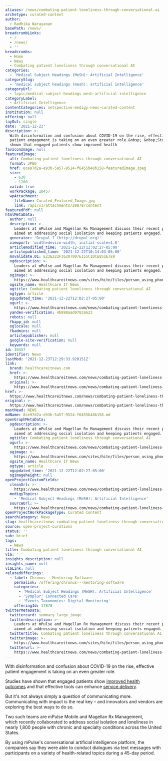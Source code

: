 ```yaml
---
aliases: /news/combating-patient-loneliness-through-conversational-ai
archetype: curated-content
author:
  - Radhika Narayanan
basePath: /news/
breadcrumbLinks:
  - /
  - /news/
  - ''
breadcrumbs:
  - Home
  - News
  - Combating patient loneliness through conversational AI
categories:
  - 'Medical Subject Headings (MeSH): Artificial Intelligence'
categorySlug:
  - 'medical subject headings (mesh): artificial intelligence'
categoryUrl:
  - topic/medical-subject-headings-mesh-artificial-intelligence
categoryLabel:
  - Artificial Intelligence
contentCategories: netspective-medigy-news-curated-content
institution: null
offering: null
layOut: single
date: '2021-12-23'
description: >-
  With disinformation and confusion about COVID-19 on the rise, effective
  patient engagement is taking on an even greater role.&nbsp; &nbsp;Studies have
  shown that engaged patients show improved health 
favIconImage: null
featuredImage:
  alt: Combating patient loneliness through conversational AI
  format: JPEG
  href: 8ce97d2a-e93b-5a57-9524-f6455b48b158-featuredImage.jpeg
  size:
    - 630
    - 1200
  valid: true
  workPackage: 10457
  wpAttachment:
    fileName: Curated_Featured_Image.jpg
    link: /api/v3/attachments/20078/content
featuredPdf: null
htmlMetaData:
  author: null
  description: >-
    Leaders at mPulse and Magellan Rx Management discuss their recent pilots
    aimed at addressing social isolation and keeping patients engaged.
  generator: 'Drupal 7 (http://drupal.org)'
  viewport: 'width=device-width, initial-scale=1.0'
  articlemodified_time: '2021-12-22T12:02:27-05:00'
  articlepublished_time: '2021-12-22T10:14:03-05:00'
  msvalidate.01: E23E222F362070D7E155C1DCE851E7E9
  ogdescription: >-
    Leaders at mPulse and Magellan Rx Management discuss their recent pilots
    aimed at addressing social isolation and keeping patients engaged.
  ogimage: >-
    https://www.healthcareitnews.com/sites/hitn/files/person_using_phone_1200.jpg
  ogsite_name: Healthcare IT News
  ogtitle: Combating patient loneliness through conversational AI
  ogtype: article
  ogupdated_time: '2021-12-22T12:02:27-05:00'
  ogurl: >-
    https://www.healthcareitnews.com/news/combating-patient-loneliness-through-conversational-ai
  yandex-verification: 4b898aad0783a623
  robots: null
  fbapp_id: null
  oglocale: null
  fbadmins: null
  articlepublisher: null
  google-site-verification: null
  keywords: null
id: 10457
identifier: News
lastMod: '2021-12-23T12:29:33.920151Z'
link:
  brand: healthcareitnews.com
  href: >-
    https://www.healthcareitnews.com/news/combating-patient-loneliness-through-conversational-ai
  original: >-
    https://www.healthcareitnews.com/news/combating-patient-loneliness-through-conversational-ai
href: >-
  https://www.healthcareitnews.com/news/combating-patient-loneliness-through-conversational-ai
original: >-
  https://www.healthcareitnews.com/news/combating-patient-loneliness-through-conversational-ai
mastHead: NEWS
mdName: 8ce97d2a-e93b-5a57-9524-f6455b48b158.md
openGraphMetaData:
  ogdescription: >-
    Leaders at mPulse and Magellan Rx Management discuss their recent pilots
    aimed at addressing social isolation and keeping patients engaged.
  ogtitle: Combating patient loneliness through conversational AI
  ogurl: >-
    https://www.healthcareitnews.com/news/combating-patient-loneliness-through-conversational-ai
  ogimage: >-
    https://www.healthcareitnews.com/sites/hitn/files/person_using_phone_1200.jpg
  ogsite_name: Healthcare IT News
  ogtype: article
  ogupdated_time: '2021-12-22T12:02:27-05:00'
  ogimageheight: null
openProjectCustomFields:
  cleanUrl: >-
    https://www.healthcareitnews.com/news/combating-patient-loneliness-through-conversational-ai
  medigyTopics:
    - 'Medical Subject Headings (MeSH): Artificial Intelligence'
  sourceUrl: >-
    https://www.healthcareitnews.com/news/combating-patient-loneliness-through-conversational-ai
openProjectWorkPackageType: Curated Content
searchCategory: News
slug: healthcareitnews-combating-patient-loneliness-through-conversational-ai
source: open-project-curations
status: ''
sub: brief
tags:
  - News
title: Combating patient loneliness through conversational AI
via: ' '
insights_description: null
insights_name: null
viaLink: null
relatedOfferings:
  - label: Chronus - Mentoring Software
    permalink: /offering/chronus---mentoring-software
    categories:
      - 'Medical Subject Headings (MeSH): Artificial Intelligence'
      - 'Symplur: Connected Care'
      - 'Events Taxonomies: Digital Monitoring'
    offeringId: 17878
twitterMetaData:
  twittercard: summary_large_image
  twitterdescription: >-
    Leaders at mPulse and Magellan Rx Management discuss their recent pilots
    aimed at addressing social isolation and keeping patients engaged.
  twittertitle: Combating patient loneliness through conversational AI
  twitterimage: >-
    https://www.healthcareitnews.com/sites/hitn/files/person_using_phone_1200.jpg
  twitterurl: >-
    https://www.healthcareitnews.com/news/combating-patient-loneliness-through-conversational-ai
---
```

<p>With disinformation and confusion about COVID-19 on the rise, effective patient engagement is taking on an even greater role.&nbsp; &nbsp;</p><p>Studies have shown that engaged patients show <a href="https://www.ncbi.nlm.nih.gov/pmc/articles/PMC4078275/#R22">improved health outcomes</a>&nbsp;and that effective tools can enhance <a href="https://www.ncbi.nlm.nih.gov/pmc/articles/PMC6060529/">service delivery</a>.&nbsp; &nbsp;</p><p>But it's not always simply a question of communicating more. Communicating with impact is the real key – and innovators and vendors are exploring the best ways to do so. &nbsp;</p><p>Two such teams are mPulse Mobile and Magellan Rx Management, which&nbsp;recently collaborated to address social isolation and loneliness in nearly 1,800 people with chronic and specialty conditions across the United States.</p><p>By using mPulse's conversational artificial intelligence platform, the companies say they were able to conduct dialogues via text messages with participants on a variety of health-related topics during a 45-day period. &nbsp;</p>